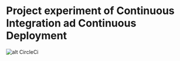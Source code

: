 # Project experiment of Continuous Integration ad Continuous Deployment

![alt CircleCi](https://circleci.com/gh/vhuerta/clinic-frontend/tree/master.png?style=shield&circle-token=1144af0063f448525b3a85da95717afecab98393)
